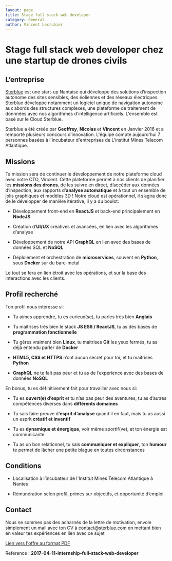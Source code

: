 ```yaml
---
layout: page
title: Stage full stack web developer
category: General
author: Vincent Lecrubier
---
```


Stage full stack web developer chez une startup de drones civils
================================================================

L’entreprise
------------

[Sterblue](http://www.sterblue.com) est une start-up Nantaise qui
développe des solutions d’inspection autonome des sites sensibles, des éoliennes et des réseaux électriques.
Sterblue développe notamment un logiciel unique de navigation autonome
aux abords des structures complexes, une plateforme de traitement de donnnées avec nos
algorithmes d'intelligence artificiels. L'ensemble est basé sur le Cloud Sterblue. 


Sterblue a été créée par **Geoffrey**, **Nicolas** et **Vincent** en
Janvier 2016 et a remporté plusieurs concours d’innovation. L'équipe compte aujourd'hui 7 personnes
basées à l'incubateur d'entreprises de L'institut Mines Telecom Atlantique. 

Missions
--------

Ta mission sera de continuer le développement de notre
plateforme cloud avec notre CTO, Vincent. Cette plateforme permet à nos clients de planifier
les **missions des drones**, de les suivre en direct, d’accéder aux
données d’inspection, aux rapports d’**analyse automatique** et à tout
un ensemble de jolis graphiques et modèles 3D ! Notre cloud est opérationnel, il s’agira donc de le développer de manière
itérative, il y a du boulot:

-   Développement front-end en **ReactJS** et back-end principalement en
    **NodeJS**

-   Création d’**UI/UX** créatives et avancées, en lien avec les
    algorithmes d’analyse

-   Développement de notre API **GraphQL** en lien avec des bases de
    données SQL et **NoSQL**

-   Déploiement et orchestration de **microservices**, souvent en
    **Python**, sous **Docker** sur du bare-metal

Le tout se fera en lien étroit avec les opérations, et sur la base des
interactions avec les clients.

Profil recherché
----------------

Ton profil nous intéresse si:

-   Tu aimes apprendre, tu es curieux(se), tu parles très bien
    **Anglais**

-   Tu maîtrises très bien le stack **JS ES6 / ReactJS**, tu as des
    bases de **programmation fonctionnelle**

-   Tu gères vraiment bien **Linux**, tu maitrises **Git** les yeux
    fermés, tu as déjà entendu parler de **Docker**

-   **HTML5, CSS et HTTPS** n’ont aucun secret pour toi, et tu maîtrises
    **Python**

-   **GraphQL** ne te fait pas peur et tu as de l’experience avec des
    bases de données **NoSQL**

En bonus, tu es définitivement fait pour travailler avec nous si:

-   Tu es **ouvert(e) d’esprit** et tu n’as pas peur des aventures, tu
    as d’autres compétences diverses dans **différents domaines**

-   Tu sais faire preuve d’**esprit d’analyse** quand il en faut, mais
    tu as aussi un esprit **créatif et inventif**

-   Tu es **dynamique et énergique**, voir même sportif(ve), et ton
    énergie est communicante

-   Tu as un bon relationnel, tu sais **communiquer et expliquer**, ton
    **humour** te permet de lâcher une petite blague en toutes
    circonstances

Conditions
----------

-   Localisation à l’incubateur de l'Institut Mines Telecom Atlantique à Nantes

-   Rémunération selon profil, primes sur objectifs, et opportunité
    d’emploi

Contact
-------

Nous ne sommes pas des acharnés de la lettre de motivation, envoie
simplement un mail avec ton CV à <contact@sterblue.com> en
mettant bien en valeur tes expériences en lien avec ce sujet

[Lien vers l'offre au format PDF](/jobs/pdf/2017-04-11-internship-full-stack-web-developer.pdf)

Reference : **2017-04-11-internship-full-stack-web-developer**

